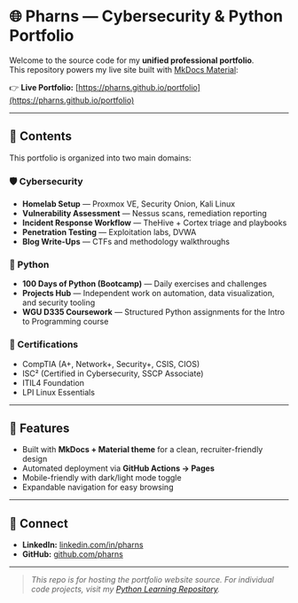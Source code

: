 # 🌐 Pharns — Cybersecurity & Python Portfolio

Welcome to the source code for my **unified professional portfolio**.  
This repository powers my live site built with [MkDocs Material](https://squidfunk.github.io/mkdocs-material/):

👉 **Live Portfolio:** [https://pharns.github.io/portfolio](https://pharns.github.io/portfolio)

---

## 📂 Contents

This portfolio is organized into two main domains:

### 🛡 Cybersecurity
- **Homelab Setup** — Proxmox VE, Security Onion, Kali Linux  
- **Vulnerability Assessment** — Nessus scans, remediation reporting  
- **Incident Response Workflow** — TheHive + Cortex triage and playbooks  
- **Penetration Testing** — Exploitation labs, DVWA  
- **Blog Write-Ups** — CTFs and methodology walkthroughs  

### 🐍 Python
- **100 Days of Python (Bootcamp)** — Daily exercises and challenges  
- **Projects Hub** — Independent work on automation, data visualization, and security tooling  
- **WGU D335 Coursework** — Structured Python assignments for the Intro to Programming course  

### 📜 Certifications
- CompTIA (A+, Network+, Security+, CSIS, CIOS)  
- ISC² (Certified in Cybersecurity, SSCP Associate)  
- ITIL4 Foundation  
- LPI Linux Essentials  

---

## 🚀 Features
- Built with **MkDocs + Material theme** for a clean, recruiter-friendly design  
- Automated deployment via **GitHub Actions → Pages**  
- Mobile-friendly with dark/light mode toggle  
- Expandable navigation for easy browsing  

---

## 🤝 Connect
- **LinkedIn:** [linkedin.com/in/pharns](https://linkedin.com/in/pharns)  
- **GitHub:** [github.com/pharns](https://github.com/pharns)  

---

> *This repo is for hosting the portfolio website source. For individual code projects, visit my [Python Learning Repository](https://github.com/Pharns/python-learning).*  
